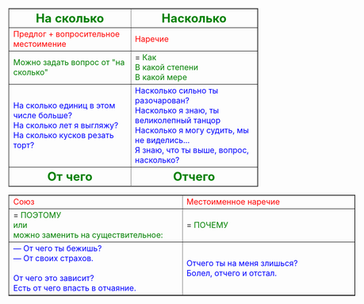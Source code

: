 <style>
green { color: green }
blue { color: blue }
navy { color: navy }
red { color: red }
</style>

<table style="width:100%" border = 1>
  <thead>
    <tr>
      <th><font size = 5><green>На сколько</green></font size> </th>
      <th><font size = 5><green>Насколько</font size> </green></th>
    </tr>
  </thead>
  <tbody>
    <tr>
      <td><red>Предлог + вопросительное местоимение</red></td>
      <td><red>Наречие</red></td>
    </tr>
    <tr>
      <td><green>Можно задать вопрос от "на сколько"</green></td>
      <td>= <green>Как </br>
      В какой степени </br>
      В какой мере</green></td>
    </tr>
    <tr>
      <td><blue>На сколько единиц в этом числе больше?</br>  
      На сколько лет я выгляжу?</br>     
      На сколько кусков резать торт?</blue></td>
      <td><blue>Насколько сильно ты разочарован? </br>
      Насколько я знаю, ты великолепный танцор</br>
      Насколько я могу судить, мы не виделись...</br>
      Я знаю, что ты выше, вопрос, насколько?</blue></td>
    </tr>
  <thead>
    <tr>
      <th><font size = 5><green>От чего</font size> </green></th>
      <th><font size = 5><green>Отчего</font size></green> </th>
    </tr>
  </thead> 
  </tbody>
</table>



<table style="width:700px" border = 1>
  
  <tbody>
    <tr>
      <td style="width:350px"><red>Союз</red></td>
      <td style="width:350px"><red>Местоименное наречие</red></td>
    </tr>
    <tr>
      <td>= <green>ПОЭТОМУ</br>
      или </br>
      можно заменить на существительное:</green></td>
      <td>= <green>ПОЧЕМУ</green></td>
    </tr>
    <tr>
      <td><blue>— От чего ты бежишь? </br>
      — От своих страхов.</br></br>
      От чего это зависит?</br>
      Есть от чего впасть в отчаяние.</blue></td>
      <td><blue>Отчего ты на меня злишься? </br>
      Болел, отчего и отстал.<blue/></td>
    </tr>
  </tbody>
</table>